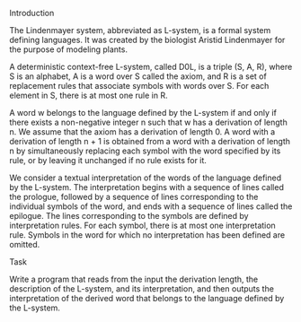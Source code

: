 Introduction

The Lindenmayer system, abbreviated as L-system, is a formal system defining languages. It was created by the biologist Aristid Lindenmayer for the purpose of modeling plants.

A deterministic context-free L-system, called D0L, is a triple (S, A, R), where S is an alphabet, A is a word over S called the axiom, and R is a set of replacement rules that associate symbols with words over S. For each element in S, there is at most one rule in R.

A word w belongs to the language defined by the L-system if and only if there exists a non-negative integer n such that w has a derivation of length n. We assume that the axiom has a derivation of length 0. A word with a derivation of length n + 1 is obtained from a word with a derivation of length n by simultaneously replacing each symbol with the word specified by its rule, or by leaving it unchanged if no rule exists for it.

We consider a textual interpretation of the words of the language defined by the L-system. The interpretation begins with a sequence of lines called the prologue, followed by a sequence of lines corresponding to the individual symbols of the word, and ends with a sequence of lines called the epilogue. The lines corresponding to the symbols are defined by interpretation rules. For each symbol, there is at most one interpretation rule. Symbols in the word for which no interpretation has been defined are omitted.

Task

Write a program that reads from the input the derivation length, the description of the L-system, and its interpretation, and then outputs the interpretation of the derived word that belongs to the language defined by the L-system.
